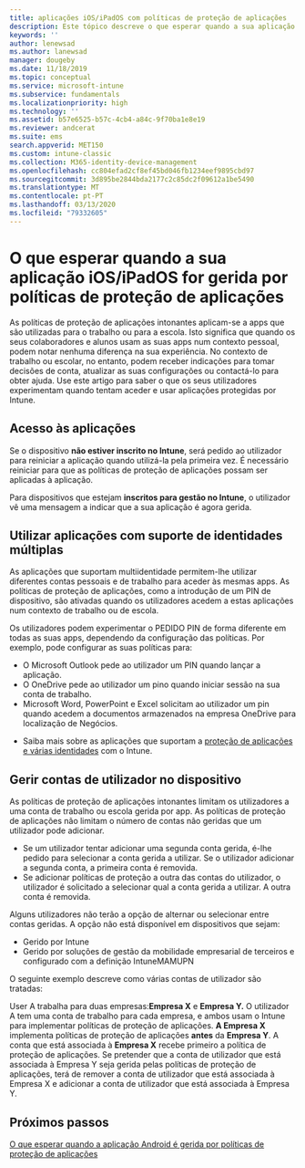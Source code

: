 ```yaml
---
title: aplicações iOS/iPadOS com políticas de proteção de aplicações
description: Este tópico descreve o que esperar quando a sua aplicação iOS/iPadOS é gerida por políticas de proteção de aplicações.
keywords: ''
author: lenewsad
ms.author: lanewsad
manager: dougeby
ms.date: 11/18/2019
ms.topic: conceptual
ms.service: microsoft-intune
ms.subservice: fundamentals
ms.localizationpriority: high
ms.technology: ''
ms.assetid: b57e6525-b57c-4cb4-a84c-9f70ba1e8e19
ms.reviewer: andcerat
ms.suite: ems
search.appverid: MET150
ms.custom: intune-classic
ms.collection: M365-identity-device-management
ms.openlocfilehash: cc804efad2cf8ef45bd046fb1234eef9895cbd97
ms.sourcegitcommit: 3d895be2844bda2177c2c85dc2f09612a1be5490
ms.translationtype: MT
ms.contentlocale: pt-PT
ms.lasthandoff: 03/13/2020
ms.locfileid: "79332605"
---
```

# <a name="what-to-expect-when-your-iosipados-app-is-managed-by-app-protection-policies"></a>O que esperar quando a sua aplicação iOS/iPadOS for gerida por políticas de proteção de aplicações

As políticas de proteção de aplicações intonantes aplicam-se a apps que são utilizadas para o trabalho ou para a escola. Isto significa que quando os seus colaboradores e alunos usam as suas apps num contexto pessoal, podem notar nenhuma diferença na sua experiência. No contexto de trabalho ou escolar, no entanto, podem receber indicações para tomar decisões de conta, atualizar as suas configurações ou contactá-lo para obter ajuda. Use este artigo para saber o que os seus utilizadores experimentam quando tentam aceder e usar aplicações protegidas por Intune.  

## <a name="access-apps"></a>Acesso às aplicações

Se o dispositivo **não estiver inscrito no Intune**, será pedido ao utilizador para reiniciar a aplicação quando utilizá-la pela primeira vez. É necessário reiniciar para que as políticas de proteção de aplicações possam ser aplicadas à aplicação.

<!--- The following screenshot from the Skype app illustrates this restart request: --->

<!---  ![Screenshot of the iOS/iPadOS device showing PIN prompt](./media/end-user-mam-apps-ios/iOS_AppPINPrompt.png) --->

Para dispositivos que estejam **inscritos para gestão no Intune**, o utilizador vê uma mensagem a indicar que a sua aplicação é agora gerida.

## <a name="use-apps-with-multi-identity-support"></a>Utilizar aplicações com suporte de identidades múltiplas

As aplicações que suportam multiidentidade permitem-lhe utilizar diferentes contas pessoais e de trabalho para aceder às mesmas apps. As políticas de proteção de aplicações, como a introdução de um PIN de dispositivo, são ativadas quando os utilizadores acedem a estas aplicações num contexto de trabalho ou de escola.   

Os utilizadores podem experimentar o PEDIDO PIN de forma diferente em todas as suas apps, dependendo da configuração das políticas.  Por exemplo, pode configurar as suas políticas para:       
* O Microsoft Outlook pede ao utilizador um PIN quando lançar a aplicação. 
* O OneDrive pede ao utilizador um pino quando iniciar sessão na sua conta de trabalho.  
* Microsoft Word, PowerPoint e Excel solicitam ao utilizador um pin quando acedem a documentos armazenados na empresa OneDrive para localização de Negócios.  

- Saiba mais sobre as aplicações que suportam a [proteção de aplicações e várias identidades](https://www.microsoft.com/cloud-platform/microsoft-intune-apps) com o Intune.  

## <a name="manage-user-accounts-on-the-device"></a>Gerir contas de utilizador no dispositivo  

As políticas de proteção de aplicações intonantes limitam os utilizadores a uma conta de trabalho ou escola gerida por app. As políticas de proteção de aplicações não limitam o número de contas não geridas que um utilizador pode adicionar.   

- Se um utilizador tentar adicionar uma segunda conta gerida, é-lhe pedido para selecionar a conta gerida a utilizar. Se o utilizador adicionar a segunda conta, a primeira conta é removida.
- Se adicionar políticas de proteção a outra das contas do utilizador, o utilizador é solicitado a selecionar qual a conta gerida a utilizar. A outra conta é removida. 

Alguns utilizadores não terão a opção de alternar ou selecionar entre contas geridas. A opção não está disponível em dispositivos que sejam:
* Gerido por Intune  
* Gerido por soluções de gestão da mobilidade empresarial de terceiros e configurado com a definição IntuneMAMUPN 

O seguinte exemplo descreve como várias contas de utilizador são tratadas:  

User A trabalha para duas empresas:**Empresa X** e **Empresa Y.** O utilizador A tem uma conta de trabalho para cada empresa, e ambos usam o Intune para implementar políticas de proteção de aplicações. **A Empresa X** implementa políticas de proteção de aplicações **antes** da **Empresa Y**. A conta que está associada à **Empresa X** recebe primeiro a política de proteção de aplicações. Se pretender que a conta de utilizador que está associada à Empresa Y seja gerida pelas políticas de proteção de aplicações, terá de remover a conta de utilizador que está associada à Empresa X e adicionar a conta de utilizador que está associada à Empresa Y.  

## <a name="next-steps"></a>Próximos passos

[O que esperar quando a aplicação Android é gerida por políticas de proteção de aplicações](end-user-mam-apps-android.md)
